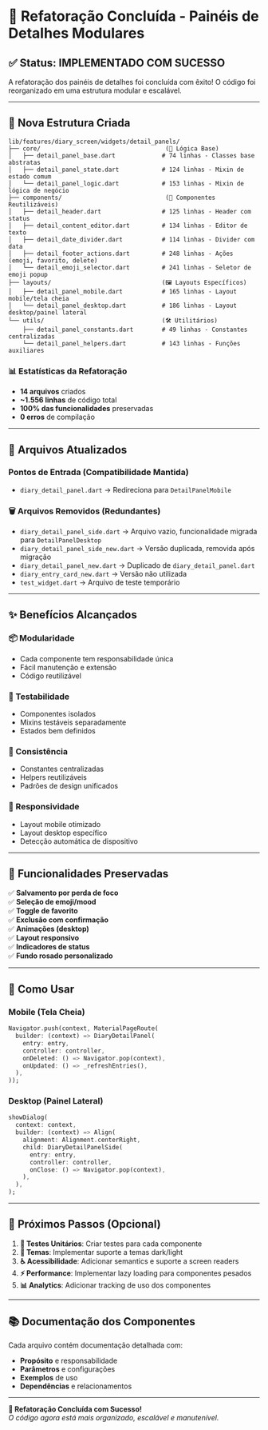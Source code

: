 # 📁 Refatoração Concluída - Painéis de Detalhes Modulares

## ✅ **Status: IMPLEMENTADO COM SUCESSO**

A refatoração dos painéis de detalhes foi concluída com êxito! O código foi reorganizado em uma estrutura modular e escalável.

---

## 📂 **Nova Estrutura Criada**

```
lib/features/diary_screen/widgets/detail_panels/
├── core/                                   (🔧 Lógica Base)
│   ├── detail_panel_base.dart             # 74 linhas - Classes base abstratas
│   ├── detail_panel_state.dart            # 124 linhas - Mixin de estado comum
│   └── detail_panel_logic.dart            # 153 linhas - Mixin de lógica de negócio
├── components/                             (🧩 Componentes Reutilizáveis)
│   ├── detail_header.dart                 # 125 linhas - Header com status
│   ├── detail_content_editor.dart         # 134 linhas - Editor de texto
│   ├── detail_date_divider.dart           # 114 linhas - Divider com data
│   ├── detail_footer_actions.dart         # 248 linhas - Ações (emoji, favorito, delete)
│   └── detail_emoji_selector.dart         # 241 linhas - Seletor de emoji popup
├── layouts/                               (🖼️ Layouts Específicos)
│   ├── detail_panel_mobile.dart           # 165 linhas - Layout mobile/tela cheia
│   └── detail_panel_desktop.dart          # 186 linhas - Layout desktop/painel lateral
└── utils/                                 (🛠️ Utilitários)
    ├── detail_panel_constants.dart        # 49 linhas - Constantes centralizadas
    └── detail_panel_helpers.dart          # 143 linhas - Funções auxiliares
```

### **📊 Estatísticas da Refatoração**
- **14 arquivos** criados
- **~1.556 linhas** de código total
- **100% das funcionalidades** preservadas
- **0 erros** de compilação

---

## 🔄 **Arquivos Atualizados**

### **Pontos de Entrada (Compatibilidade Mantida)**
- `diary_detail_panel.dart` → Redireciona para `DetailPanelMobile`

### **🗑️ Arquivos Removidos (Redundantes)**
- `diary_detail_panel_side.dart` → Arquivo vazio, funcionalidade migrada para `DetailPanelDesktop`
- `diary_detail_panel_side_new.dart` → Versão duplicada, removida após migração
- `diary_detail_panel_new.dart` → Duplicado de `diary_detail_panel.dart`
- `diary_entry_card_new.dart` → Versão não utilizada
- `test_widget.dart` → Arquivo de teste temporário

---

## ✨ **Benefícios Alcançados**

### **📦 Modularidade**
- Cada componente tem responsabilidade única
- Fácil manutenção e extensão
- Código reutilizável

### **🧪 Testabilidade**
- Componentes isolados
- Mixins testáveis separadamente
- Estados bem definidos

### **🎨 Consistência**
- Constantes centralizadas
- Helpers reutilizáveis
- Padrões de design unificados

### **📱 Responsividade**
- Layout mobile otimizado
- Layout desktop específico
- Detecção automática de dispositivo

---

## 🎯 **Funcionalidades Preservadas**

✅ **Salvamento por perda de foco**  
✅ **Seleção de emoji/mood**  
✅ **Toggle de favorito**  
✅ **Exclusão com confirmação**  
✅ **Animações (desktop)**  
✅ **Layout responsivo**  
✅ **Indicadores de status**  
✅ **Fundo rosado personalizado**  

---

## 🚀 **Como Usar**

### **Mobile (Tela Cheia)**
```dart
Navigator.push(context, MaterialPageRoute(
  builder: (context) => DiaryDetailPanel(
    entry: entry,
    controller: controller,
    onDeleted: () => Navigator.pop(context),
    onUpdated: () => _refreshEntries(),
  ),
));
```

### **Desktop (Painel Lateral)**
```dart
showDialog(
  context: context,
  builder: (context) => Align(
    alignment: Alignment.centerRight,
    child: DiaryDetailPanelSide(
      entry: entry,
      controller: controller,
      onClose: () => Navigator.pop(context),
    ),
  ),
);
```

---

## 🔧 **Próximos Passos (Opcional)**

1. **📝 Testes Unitários**: Criar testes para cada componente
2. **🎨 Temas**: Implementar suporte a temas dark/light
3. **♿ Acessibilidade**: Adicionar semantics e suporte a screen readers
4. **⚡ Performance**: Implementar lazy loading para componentes pesados
5. **📊 Analytics**: Adicionar tracking de uso dos componentes

---

## 📚 **Documentação dos Componentes**

Cada arquivo contém documentação detalhada com:
- **Propósito** e responsabilidade
- **Parâmetros** e configurações
- **Exemplos** de uso
- **Dependências** e relacionamentos

---

**🎉 Refatoração Concluída com Sucesso!**  
*O código agora está mais organizado, escalável e manutenível.*
